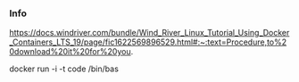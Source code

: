 ### Info
https://docs.windriver.com/bundle/Wind_River_Linux_Tutorial_Using_Docker_Containers_LTS_19/page/fic1622569896529.html#:~:text=Procedure,to%20download%20it%20for%20you.


docker run -i -t code /bin/bas